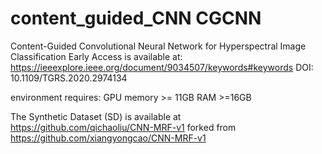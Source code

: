 # content_guided_CNN CGCNN
Content-Guided Convolutional Neural Network for Hyperspectral Image Classification
Early Access is available at: https://ieeexplore.ieee.org/document/9034507/keywords#keywords
DOI: 10.1109/TGRS.2020.2974134


environment requires:
GPU memory >= 11GB
RAM >=16GB

The Synthetic Dataset (SD) is available at https://github.com/qichaoliu/CNN-MRF-v1 forked from https://github.com/xiangyongcao/CNN-MRF-v1

